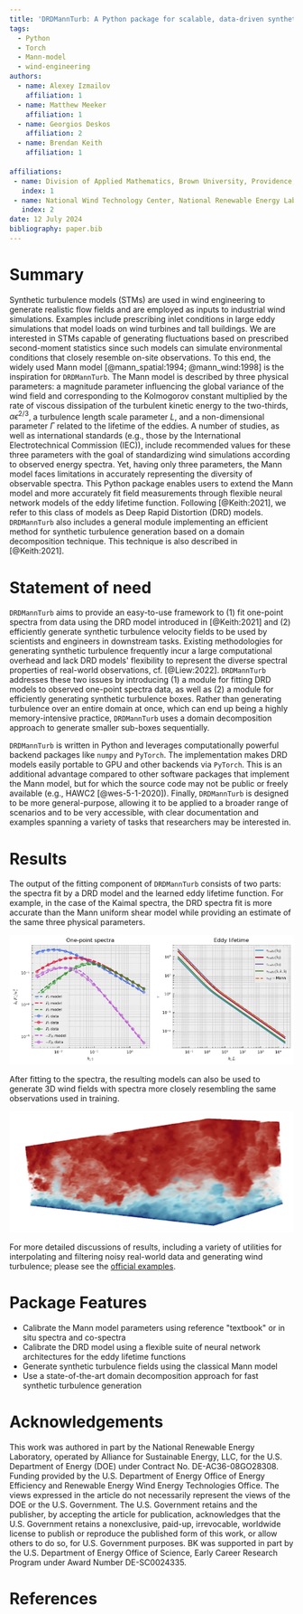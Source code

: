 ```yaml
---
title: 'DRDMannTurb: A Python package for scalable, data-driven synthetic turbulence'
tags:
  - Python
  - Torch
  - Mann-model
  - wind-engineering
authors:
  - name: Alexey Izmailov
    affiliation: 1
  - name: Matthew Meeker
    affiliation: 1
  - name: Georgios Deskos
    affiliation: 2
  - name: Brendan Keith
    affiliation: 1

affiliations:
 - name: Division of Applied Mathematics, Brown University, Providence, RI, 02912, USA
   index: 1
 - name: National Wind Technology Center, National Renewable Energy Laboratory, Golden, CO, 80401, USA
   index: 2
date: 12 July 2024     
bibliography: paper.bib
---
```


# Summary

Synthetic turbulence models (STMs) are used in wind engineering to generate realistic flow fields 
and are employed as inputs to industrial wind simulations. Examples include prescribing inlet conditions
in large eddy simulations that model loads on wind turbines and tall buildings. We are interested in STMs 
capable of generating fluctuations based on prescribed second-moment statistics since such models can
simulate environmental conditions that closely resemble on-site observations. To this end, the 
widely used Mann model [@mann_spatial:1994; @mann_wind:1998] is the inspiration for `DRDMannTurb`. 
The Mann model is described by three physical parameters: a magnitude parameter influencing the global variance of
the wind field and corresponding to the Kolmogorov constant multiplied by the rate of viscous dissipation of the
turbulent kinetic energy to the two-thirds, $\alpha \epsilon^{2/3}$, a turbulence length scale parameter $L$, and a 
non-dimensional parameter $\Gamma$ related to the lifetime of the eddies. A number of studies, as 
well as international standards (e.g., those by the International Electrotechnical Commission (IEC)), include 
recommended values for these three parameters with the goal of standardizing wind 
simulations according to observed energy spectra. Yet, having only three parameters, the Mann model faces 
limitations in accurately representing the diversity of observable spectra. This Python package 
enables users to extend the Mann model and more accurately fit field measurements through flexible
neural network models of the eddy lifetime function. Following [@Keith:2021], we refer to this class 
of models as Deep Rapid Distortion (DRD) models.
`DRDMannTurb` also includes a general module implementing an efficient method for synthetic turbulence generation based on
a domain decomposition technique. This technique is also described in [@Keith:2021].

# Statement of need

`DRDMannTurb` aims to provide an easy-to-use framework to (1) fit one-point spectra from data using
the DRD model introduced in [@Keith:2021] and (2) efficiently generate synthetic turbulence 
velocity fields to be used by scientists and engineers in downstream tasks. Existing methodologies 
for generating synthetic turbulence frequently incur a large computational overhead and lack 
DRD models' flexibility to represent the diverse spectral properties of real-world observations, 
cf. [@Liew:2022]. `DRDMannTurb` addresses these two issues by introducing (1) a module for fitting DRD 
models to observed one-point spectra data, as well as (2) a module for 
efficiently generating synthetic turbulence boxes. Rather than generating turbulence over an
entire domain at once, which can end up being a highly memory-intensive practice, 
`DRDMannTurb` uses a domain decomposition approach to generate smaller sub-boxes 
sequentially.

`DRDMannTurb` is written in Python and leverages computationally powerful backend packages like
`numpy` and `PyTorch`. The implementation makes DRD models easily portable to GPU and other backends via `PyTorch`. 
This is an additional advantage compared to other software packages that implement the 
Mann model, but for which the source code may not be public or freely available (e.g., HAWC2 [@wes-5-1-2020]). 
Finally, `DRDMannTurb` is designed to be more general-purpose, allowing it to be applied to a broader range of scenarios
and to be very accessible, with clear documentation and examples spanning a variety of tasks that researchers
may be interested in. 

# Results

The output of the fitting component of ``DRDMannTurb`` consists of two parts: the spectra fit by a 
DRD model and the learned eddy lifetime function. For example, in the case of the Kaimal spectra, the 
DRD spectra fit is more accurate than the Mann uniform shear model while providing an 
estimate of the same three physical parameters.

![DRD model fit to the Kaimal spectra.](synthetic_fit.png)

After fitting to the spectra, the resulting models can also be used to generate 3D wind fields with 
spectra more closely resembling the same observations used in training.

![Synthetic wind field.](wind.png)

For more detailed discussions of results, including a variety of utilities for interpolating and 
filtering noisy real-world data and generating wind turbulence; please see the 
[official examples](https://methods-group.github.io/DRDMannTurb/examples.html).

# Package Features

- Calibrate the Mann model parameters using reference "textbook" or in situ spectra and co-spectra
- Calibrate the DRD model using a flexible suite of neural network architectures for the eddy lifetime functions
- Generate synthetic turbulence fields using the classical Mann model
- Use a state-of-the-art domain decomposition approach for fast synthetic turbulence generation

# Acknowledgements

This work was authored in part by the National Renewable Energy Laboratory, operated by Alliance for Sustainable Energy, LLC, for the U.S. Department of Energy (DOE) under Contract No. DE-AC36-08GO28308. Funding provided by the U.S. Department of Energy Office of Energy Efficiency and Renewable Energy Wind Energy Technologies Office. The views expressed in the article do not necessarily represent the views of the DOE or the U.S. Government. The U.S. Government retains and the publisher, by accepting the article for publication, acknowledges that the U.S. Government retains a nonexclusive, paid-up, irrevocable, worldwide license to publish or reproduce the published form of this work, or allow others to do so, for U.S. Government purposes. BK was supported in part by the U.S. Department of Energy Office of Science, Early Career Research Program under Award Number DE-SC0024335.

# References
